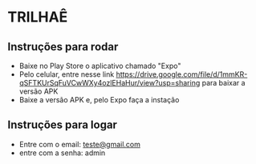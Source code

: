 # TRILHAÊ

## Instruções para rodar 
- Baixe no Play Store o aplicativo chamado "Expo" 
- Pelo celular, entre nesse link https://drive.google.com/file/d/1mmKR-qSFTKUrSqFuVCwWXy4ozlEHaHur/view?usp=sharing para baixar a versão APK
- Baixe a versão APK e, pelo Expo faça a instação

## Instruções para logar 
- Entre com o email: teste@gmail.com
- entre com a senha: admin
